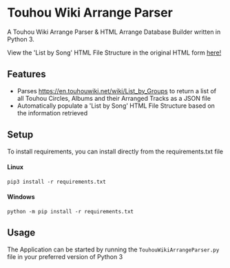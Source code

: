 # Touhou Wiki Arrange Parser

A Touhou Wiki Arrange Parser & HTML Arrange Database Builder written in Python 3.

View the 'List by Song' HTML File Structure in the original HTML form [here!](https://epicfisher.github.io/TouhouWikiArrangeParser/root/)

## Features

* Parses https://en.touhouwiki.net/wiki/List_by_Groups to return a list of all Touhou Circles, Albums and their Arranged Tracks as a JSON file
* Automatically populate a 'List by Song' HTML File Structure based on the information retrieved

## Setup

To install requirements, you can install directly from the requirements.txt file

#### Linux

```
pip3 install -r requirements.txt
```

#### Windows

```
python -m pip install -r requirements.txt
```

## Usage
The Application can be started by running the  ```TouhouWikiArrangeParser.py``` file in your preferred version of Python 3
